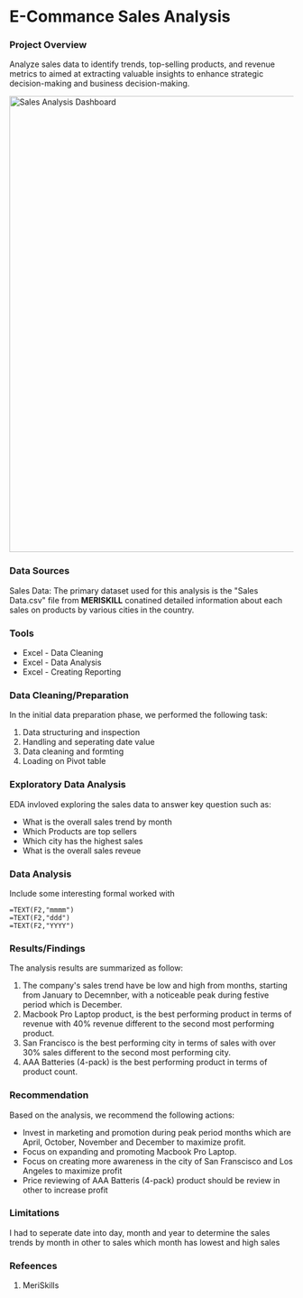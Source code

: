 # E-Commance Sales Analysis

### Project Overview

Analyze sales data to identify trends, top-selling products, and revenue metrics to aimed at extracting valuable insights to enhance strategic decision-making and business decision-making.

<img width="809" alt="Sales Analysis Dashboard" src="https://github.com/user-attachments/assets/2b1e9b7c-d37a-474b-8f99-b7dd738e1401">





### Data Sources

Sales Data: The primary dataset used for this analysis is the "Sales Data.csv" file from **MERISKILL** conatined detailed information about each sales on products by various cities in the country.

### Tools 

- Excel - Data Cleaning
- Excel - Data Analysis
- Excel - Creating Reporting

### Data Cleaning/Preparation

In the initial data preparation phase, we performed the following task:

1. Data structuring and inspection
2. Handling and seperating date value
3. Data cleaning and formting
4. Loading on Pivot table

### Exploratory Data Analysis

EDA invloved exploring the sales data to answer key question such as:

- What is the overall sales trend by month
- Which Products are top sellers
- Which city has the highest sales
- What is the overall sales reveue

### Data Analysis

Include some interesting formal worked with

``` Excel
=TEXT(F2,"mmmm")
=TEXT(F2,"ddd")
=TEXT(F2,"YYYY")
```

### Results/Findings

The analysis results are summarized as follow:
1. The company's sales trend have be low and high from months, starting from January to Decemnber, with a noticeable peak during festive period which is December.
2. Macbook Pro Laptop product, is the best performing product in terms of revenue with 40% revenue different to the second most performing product.
3. San Francisco is the best performing city in terms of sales with over 30% sales different to the second most performing city.
4. AAA Batteries (4-pack) is the best performing product in terms of product count.

### Recommendation

Based on the analysis, we recommend the following actions:
- Invest in marketing and promotion during peak period months which are April, October, November and December to maximize profit.
- Focus on expanding and promoting Macbook Pro Laptop.
- Focus on creating more awareness in the city of San Franscisco and Los Angeles to maximize profit 
- Price reviewing of AAA Batteris (4-pack) product should be review in other to increase profit

### Limitations

I had to seperate date into day, month and year to determine the sales trends by month in other to sales which month has lowest and high sales 

### Refeences

1. MeriSkills













